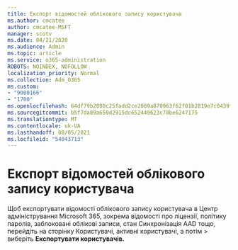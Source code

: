 ```yaml
---
title: Експорт відомостей облікового запису користувача
ms.author: cmcatee
author: cmcatee-MSFT
manager: scotv
ms.date: 04/21/2020
ms.audience: Admin
ms.topic: article
ms.service: o365-administration
ROBOTS: NOINDEX, NOFOLLOW
localization_priority: Normal
ms.collection: Adm_O365
ms.custom:
- "9000166"
- "1700"
ms.openlocfilehash: 64df79b2080c25fadd2ce2089a870963f62f01b2819e7c0439fe6d378fa7d048
ms.sourcegitcommit: b5f7da89a650d2915dc652449623c78be6247175
ms.translationtype: MT
ms.contentlocale: uk-UA
ms.lasthandoff: 08/05/2021
ms.locfileid: "54043713"
---
```

# <a name="export-user-account-information"></a>Експорт відомостей облікового запису користувача

Щоб експортувати відомості облікового запису користувача в Центр адміністрування Microsoft 365, зокрема відомості про ліцензії, політику паролів, заблоковані облікові записи, стан Синхронізація AAD тощо, перейдіть на сторінку Користувачі, активні користувачі, а потім   >  [](https://go.microsoft.com/fwlink/p/?linkid=834822) виберіть **Експортувати користувачів.**